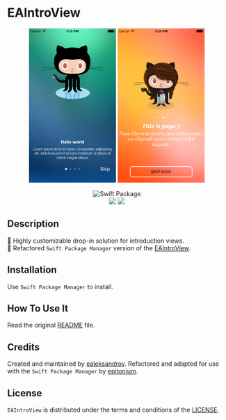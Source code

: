 # EAIntroView

<p align="center">
<img src="Images/coverImage1.png" width="200"/>
<img src="Images/coverImage2.png" width="200"/>
</p>

<p align="center">
<img src="https://img.shields.io/badge/SPM-Swift%20Package-FA7343?logo=Swift&style=for-the-badge&logoColor=white" alt="Swift Package">
<br>
<img src="https://img.shields.io/github/v/tag/epitonium/EAIntroView?color=4BC51D&label=Release">
<img src="https://img.shields.io/badge/platform-iOS%20-9BD600.svg?style=flat">
</p>

## Description

🔸 Highly customizable drop-in solution for introduction views.
<br>🔸 Refactored `Swift Package Manager` version of the [EAIntroView](https://github.com/ealeksandrov/EAIntroView).

## Installation

Use `Swift Package Manager` to install.

## How To Use It

Read the original [README](https://github.com/ealeksandrov/EAIntroView/blob/facd226df913c640c777454e4d08be8dc93292fc/README.md) file.

## Credits

Created and maintained by [ealeksandrov](https://github.com/ealeksandrov). Refactored and adapted for use with the `Swift Package Manager` by [epitonium](https://github.com/epitonium).

## License

`EAIntroView` is distributed under the terms and conditions of the [LICENSE](https://github.com/ealeksandrov/EAIntroView/blob/facd226df913c640c777454e4d08be8dc93292fc/LICENSE.md).